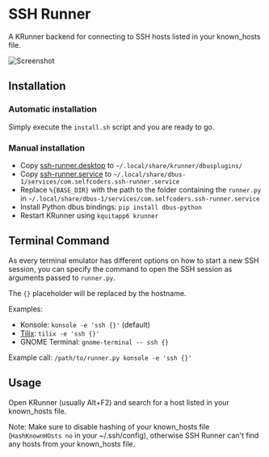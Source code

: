 # SSH Runner

A KRunner backend for connecting to SSH hosts listed in your known_hosts file.

![Screenshot](screenshot.png)

## Installation

### Automatic installation

Simply execute the `install.sh` script and you are ready to go.

### Manual installation

* Copy [ssh-runner.desktop](ssh-runner.desktop) to `~/.local/share/krunner/dbusplugins/`
* Copy [ssh-runner.service](ssh-runner.service) to `~/.local/share/dbus-1/services/com.selfcoders.ssh-runner.service`
* Replace `%{BASE_DIR}` with the path to the folder containing the `runner.py` in `~/.local/share/dbus-1/services/com.selfcoders.ssh-runner.service`
* Install Python dbus bindings: `pip install dbus-python`
* Restart KRunner using `kquitapp6 krunner`

## Terminal Command

As every terminal emulator has different options on how to start a new SSH session, you can specify the command to open the SSH session as arguments passed to `runner.py`.

The `{}` placeholder will be replaced by the hostname.

Examples:

* Konsole: `konsole -e 'ssh {}'` (default)
* [Tilix](https://gnunn1.github.io/tilix-web/): `tilix -e 'ssh {}'`
* GNOME Terminal: `gnome-terminal -- ssh {}`

Example call: `/path/to/runner.py konsole -e 'ssh {}'`

## Usage

Open KRunner (usually Alt+F2) and search for a host listed in your known_hosts file.

Note: Make sure to disable hashing of your known_hosts file (`HashKnownHOsts no` in your ~/.ssh/config), otherwise SSH Runner can't find any hosts from your known_hosts file.

